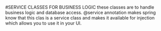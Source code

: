 #SERVICE CLASSES FOR BUSINESS LOGIC
these classes are to handle business logic and database access.
@service annotation makes spring know that
this clas is a service class and makes it available for injection which allows you to use it in your UI.